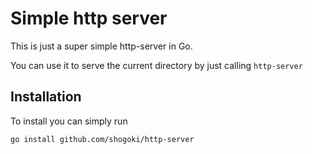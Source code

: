 # Simple http server

This is just a super simple http-server in Go. 

You can use it to serve the current directory by just calling `http-server`

## Installation

To install you can simply run 

```bash
go install github.com/shogoki/http-server
```


